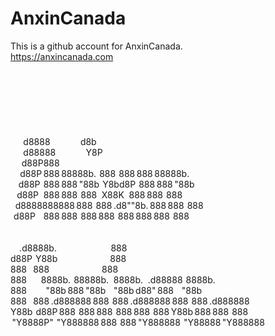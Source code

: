 # AnxinCanada
This is a github account for AnxinCanada.<br>
https://anxincanada.com
<br><br><br><br><br><br><br><br>
         d8888                   d8b<br>
        d88888                   Y8P<br>
       d88P888<br>
      d88P 888 88888b.  888  888 888 88888b.<br>
     d88P  888 888 "88b  Y8bd8P  888 888 "88b<br>
    d88P   888 888  888   X88K   888 888  888<br>
   d8888888888 888  888 .d8""8b. 888 888  888<br>
  d88P     888 888  888 888  888 888 888  888<br>
                                                 <br>       
                                                     <br>   
 .d8888b.                                  888<br>
d88P  Y88b                                 888<br>
888    888                                 888<br>
888         8888b.  88888b.   8888b.   .d88888  8888b.<br>
888            "88b 888 "88b     "88b d88" 888     "88b<br>
888    888 .d888888 888  888 .d888888 888  888 .d888888<br>
Y88b  d88P 888  888 888  888 888  888 Y88b 888 888  888<br>
 "Y8888P"  "Y888888 888  888 "Y888888  "Y88888 "Y888888<br>
